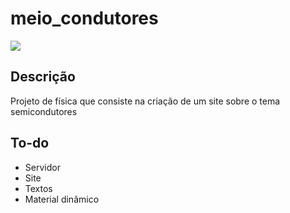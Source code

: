 # meio_condutores

<img src="https://www.imgbase.info/images/safe-wallpapers/miscellaneous/computer/35121_computer_motherboard.jpg">

<h2>Descrição</h2>
Projeto de física que consiste na criação de um site sobre o tema semicondutores

<h2>To-do</h2>
<ul>
   <li>Servidor</li>
   <li>Site</li>
   <li>Textos</li>
   <li>Material dinâmico</li>
</ul>

